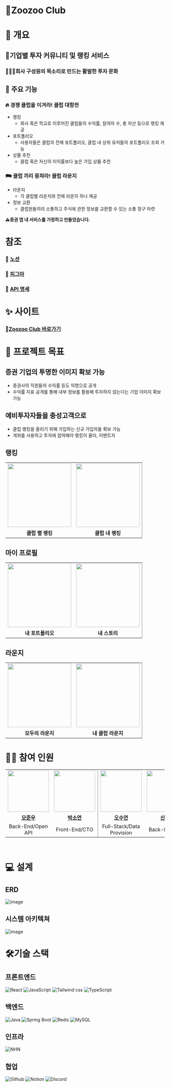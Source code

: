 # 🦁Zoozoo Club

# 🎀 개요

<h2><b>🥇기업별 투자 커뮤니티 및 랭킹 서비스</b></h2>

### 🧑‍🤝‍🧑회사 구성원의 목소리로 만드는 활발한 투자 문화

## 📱 주요 기능
### 🔥 경쟁 클럽을 이겨라! 클럽 대항전
- 랭킹
  - 회사 혹은 학교로 이루어진 클럽들의 수익률, 참여자 수, 총 자산 등으로 랭킹 제공
- 포트폴리오
  - 사용자들은 클럽의 전체 포트폴리오, 클럽 내 상위 유저들의 포트폴리오 조회 가능
- 상품 추천
  - 클럽 혹은 자신의 이익률보다 높은 가입 상품 추천

### 🗪 클럽 끼리 뭉쳐라! 클럽 라운지
- 라운지
  - 각 클럽별 라운지와 전체 라운지 하나 제공
- 정보 교환
  - 클럽원들끼리 소통하고 주식에 관한 정보를 교환할 수 있는 소통 창구 마련

<b>⚠️증권 앱 내 서비스를 가정하고 만들었습니다. </b>

# 참조
<!-- 노션 확인 후 추가 -->
### 📄 [노션](https://www.notion.so/sooyeon-portfolio/_-_-_-3-a21e04ccc6544c2191eb146e9ec78d92)
### 🎨 [피그마](https://www.figma.com/design/kcNSiYakL2xrubafcTXFYs/%EC%A3%BC%EC%A3%BC%ED%81%B4%EB%9F%BD?node-id=1-2&t=eg6nhFk0M8AA6de6-1)
### 🍔 [API 명세](https://www.notion.so/sooyeon-portfolio/926f08d0b9c949b48e05a91ad398f798?v=62110b9271b24111897eb941f46d9fd8)

# ✨ 사이트
### 🐙[Zoozoo Club 바로가기](<!-- url 채워 넣기 -->)

# 👑 프로젝트 목표
## 증권 기업의 투명한 이미지 확보 가능
- 증권사의 직원들의 수익률 등도 익명으로 공개
- 수익률 지표 공개를 통해 내부 정보를 활용해 투자하지 않는다는 기업 이미지 확보 가능

## 예비투자자들을 충성고객으로
- 클럽 랭킹을 올리기 위해 가입하는 신규 가입자들 확보 가능
- 게좌를 사용하고 투자에 참여해야 랭킹이 올라, 이벤트지


## 랭킹
<table style="border: 0.5 solid gray">
 <tr>
    <td align="center"><img src="https://github.com/user-attachments/assets/72cfc1f0-bf3a-4d75-99be-11b584286ad5" width="200px" alt=""></td>
    <td align="center" style="border-right : 0.5px solid gray"><img src="https://github.com/user-attachments/assets/ff6ed9c1-af04-47d2-a55c-1c71dc093367" width="200px" alt=""></td>

  </tr>
  
  <tr>
    <td align="center"><b>클럽 별 랭킹</b></td>
    <td align="center"style="border-right : 0.5px solid gray"><b>클럽 내 랭킹</b></td>
  </tr>

</table>

## 마이 프로필

<table style="border: 0.5 solid gray">
 <tr>
    <td align="center"><img src="https://github.com/user-attachments/assets/f73d7a9d-2789-4d38-800f-50a533fcf48a" width="200px" alt=""></td>
    <td align="center" style="border-right : 0.5px solid gray"><img src="https://github.com/user-attachments/assets/d1ae9fdf-cd20-4354-9f03-580819913aa1" width="200px" alt=""></td>

  </tr>
  
  <tr>
    <td align="center"><b>내 포트폴리오</b></td>
    <td align="center"style="border-right : 0.5px solid gray"><b>내 스토리</b></td>
  </tr>

</table>

## 라운지

<table style="border: 0.5 solid gray">
 <tr>
    <td align="center"><img src="https://github.com/user-attachments/assets/c37b88b5-e347-4356-b0d8-564e5888baed" width="200px" alt=""></td>
    <td align="center" style="border-right : 0.5px solid gray"><img src="https://github.com/user-attachments/assets/70ecef03-2deb-4397-aa54-739458af35611" width="200px" alt=""></td>

  </tr>
  
  <tr>
    <td align="center"><b>모두의 라운지</b></td>
    <td align="center"style="border-right : 0.5px solid gray"><b>내 클럽 라운지</b></td>
  </tr>

</table>

 # 👋🏻 참여 인원
<table style="border: 0.5 solid gray">
 <tr>
    <td align="center"><a href="https://github.com/ijustwannabeme"><img src="https://avatars.githubusercontent.com/ijustwannabeme" width="130px;" alt=""></td>
    <td align="center" style="border-right : 0.5px solid gray"><a href="https://github.com/soyalattee"><img src="https://avatars.githubusercontent.com/soyalattee" width="130px;" alt=""></td>
    <td align="center"><a href="https://github.com/sooyeon-kr"><img src="https://avatars.githubusercontent.com/sooyeon-kr" width="130px;" alt=""></td>
    <td align="center" style="border-right : 0.5px solid gray"><a href="https://github.com/ShinHeeEul"><img src="https://avatars.githubusercontent.com/ShinHeeEul" width="130px;" alt=""></td>

  </tr>
  
  <tr>
    <td align="center"><a href="https://github.com/ijustwannabeme"><b>모준우</b></td>
    <td align="center"style="border-right : 0.5px solid gray"><a href="https://github.com/soyalattee" ><b>박소연</b></td>
    <td align="center"><a href="https://github.com/sooyeon-kr"><b>오수연</b></td>
    <td align="center"style="border-right : 0.5px solid gray"><a href="https://github.com/ShinHeeEul" ><b>신희을</b></td>
  </tr>

  <tr>
    <td align="center">Back-End/Open API</td>
    <td align="center" style="border-right : 0.5px solid gray">Front-End/CTO</td>
    <td align="center">Full-Stack/Data Provision</td>
    <td align="center" style="border-right : 0.5px solid gray">Back-End/Infra</td>
  </tr>

</table>

<br/>

# 💻 설계
## ERD
![image](https://github.com/user-attachments/assets/6494eeda-161f-4a0a-958e-b1b479492148)

## 시스템 아키텍쳐
![image](https://github.com/user-attachments/assets/b568e6fc-1f1a-48ab-9bd5-c3a3e03d8298)

# 🛠기술 스택
## 프론트엔드
![React](https://img.shields.io/badge/react-61DAFB?style=for-the-badge&logo=react&logoColor=white)
![JavaScript](https://img.shields.io/badge/java_script-F7DF1E?style=for-the-badge&logo=javascript&logoColor=white)
![Tailwind css](https://img.shields.io/badge/tailwind_css-06B6D4?style=for-the-badge&logo=tailwindcss&logoColor=white)
![TypeScript](https://img.shields.io/badge/type_script-3178C6?style=for-the-badge&logo=typescript&logoColor=white)

## 백엔드
![Java](https://img.shields.io/badge/java-1496FF?style=for-the-badge&logo=java&logoColor=white)
![Spring Boot](https://img.shields.io/badge/spring_boot-6DB33F?style=for-the-badge&logo=springboot&logoColor=white)
![Redis](https://img.shields.io/badge/redis-FF4438?style=for-the-badge&logo=redis&logoColor=white)
![MySQL](https://img.shields.io/badge/mysql-4479A1?style=for-the-badge&logo=mysql&logoColor=white)


## 인프라
![NHN](https://img.shields.io/badge/nhn-3465DF?style=for-the-badge&logo=nhn&logoColor=white)

## 협업
![Github](https://img.shields.io/badge/github-181717?style=for-the-badge&logo=github&logoColor=white)
![Notion](https://img.shields.io/badge/notion-000000?style=for-the-badge&logo=notion&logoColor=white)
![Discord](https://img.shields.io/badge/discord-5865F2?style=for-the-badge&logo=discord&logoColor=white)

<br/>
